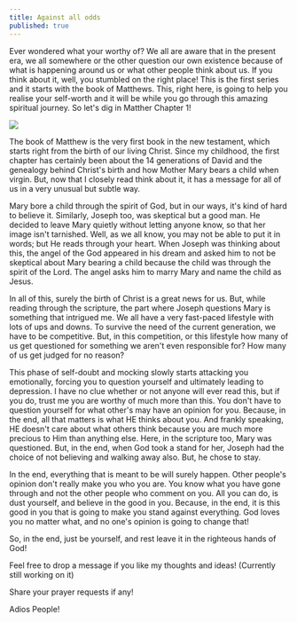 ```yaml
---
title: Against all odds
published: true
---
```

Ever wondered what your worthy of? We all are aware that in the present era, we all somewhere or the other question our own existence because of what is happening around us or what other people think about us. If you think about it, well, you stumbled on the right place! This is the first series and it starts with the book of Matthews. This, right here, is going to help you realise your self-worth and it will be while you go through this amazing spiritual journey. So let's dig in Matther Chapter 1!

![]({{site.baseurl}}/https://github.com/a-dash-of-code/Bliss-to-my-soul/blob/gh-pages/img/against-all-odds-1.jpg)

The book of Matthew is the very first book in the new testament, which starts right from the birth of our living Christ. Since my childhood, the first chapter has certainly been about the 14 generations of David and the genealogy behind Christ's birth and how Mother Mary bears a child when virgin. But, now that I closely read think about it, it has a message for all of us in a very unusual but subtle way.

Mary bore a child through the spirit of God, but in our ways, it's kind of hard to believe it. Similarly, Joseph too, was skeptical but a good man. He decided to leave Mary quietly without letting anyone know, so that her image isn't tarnished. Well, as we all know, you may not be able to put it in words; but He reads through your heart. When Joseph was thinking about this, the angel of the God appeared in his dream and asked him to not be skeptical about Mary bearing a child because the child was through the spirit of the Lord. The angel asks him to marry Mary and name the child as Jesus.

In all of this, surely the birth of Christ is a great news for us. But, while reading through the scripture, the part where Joseph questions Mary is something that intrigued me. We all have a very fast-paced lifestyle with lots of ups and downs. To survive the need of the current generation, we have to be competitive. But, in this competition, or this lifestyle how many of us get questioned for something we aren't even responsible for? How many of us get judged for no reason?

This phase of self-doubt and mocking slowly starts attacking you emotionally, forcing you to question yourself and ultimately leading to depression. I have no clue whether or not anyone will ever read this, but if you do, trust me you are worthy of much more than this. You don't have to question yourself for what other's may have an opinion for you. Because, in the end, all that matters is what HE thinks about you. And frankly speaking, HE doesn't care about what others think because you are much more precious to Him than anything else. Here, in the scripture too, Mary was questioned. But, in the end, when God took a stand for her, Joseph had the choice of not believing and walking away also. But, he chose to stay. 

In the end, everything that is meant to be will surely happen. Other people's opinion don't really make you who you are. You know what you have gone through and not the other people who comment on you. All you can do, is dust yourself, and believe in the good in you. Because, in the end, it is this good in you that is going to make you stand against everything. God loves you no matter what, and no one's opinion is going to change that!


So, in the end, just be yourself, and rest leave it in the righteous hands of God!

Feel free to drop a message if you like my thoughts and ideas! (Currently still working on it)

Share your prayer requests if any!

Adios People!
